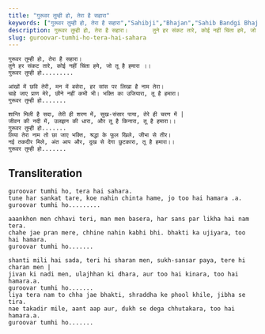 ```yaml
---
title: "गुरूवर तुम्ही हो, तेरा है सहारा"
keywords: ["गुरूवर तुम्ही हो, तेरा है सहारा","Sahibji","Bhajan","Sahib Bandgi Bhajan","Sant Kabir Bhajan","bhajan lyrics","साहिब बंदगी भजन","भजन"]
description: गुरूवर तुम्ही हो, तेरा है सहारा।       तुने हर संकट तारे, कोई नहीं चिंता हमे, जो तू है हमारा ।।       गुरूवर तुम्ही हो.........          आंखों में छ
slug: guroovar-tumhi-ho-tera-hai-sahara
---
```


  
    गुरूवर तुम्ही हो, तेरा है सहारा।  
    तुने हर संकट तारे, कोई नहीं चिंता हमे, जो तू है हमारा ।।  
    गुरूवर तुम्ही हो.........  
  
    आंखों में छवि तेरी, मन में बसेरा, हर सांस पर लिखा है नाम तेरा।  
    चाहे जाए प्राण मेरे, छीने नहीं कभी भी। भक्ति का उजियारा, तू है हमारा।  
    गुरूवर तुम्ही हो.......  
  
    शान्ति मिली है सदा, तेरी ही शरण में, सुख-संसार पाया, तेरे ही चरण में |  
    जीवन की नदी में, उलझन की धारा, और तू है किनारा, तू है हमारा।।  
    गुरूवर तुम्ही हो.......  
    लिया तेरा नाम तो छा जाए भक्ति, श्रद्धा के फूल खिले, जीभा से तीर।  
    नई तकदीर मिले, अंत आप और, दुख से देगा छुटकारा, तू है हमारा।।  
    गुरूवर तुम्ही हो.......  


## Transliteration

  
    guroovar tumhi ho, tera hai sahara.  
    tune har sankat tare, koe nahin chinta hame, jo too hai hamara .a.  
    guroovar tumhi ho.........  
  
    aaankhon men chhavi teri, man men basera, har sans par likha hai nam tera.  
    chahe jae pran mere, chhine nahin kabhi bhi. bhakti ka ujiyara, too hai hamara.  
    guroovar tumhi ho.......  
  
    shanti mili hai sada, teri hi sharan men, sukh-sansar paya, tere hi charan men |  
    jivan ki nadi men, ulajhhan ki dhara, aur too hai kinara, too hai hamara.a.  
    guroovar tumhi ho.......  
    liya tera nam to chha jae bhakti, shraddha ke phool khile, jibha se tira.  
    nae takadir mile, aant aap aur, dukh se dega chhutakara, too hai hamara.a.  
    guroovar tumhi ho.......  

  